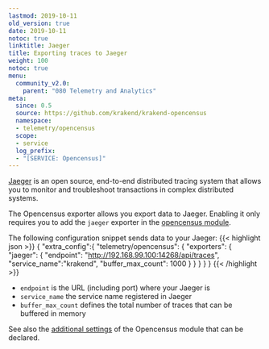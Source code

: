 ```yaml
---
lastmod: 2019-10-11
old_version: true
date: 2019-10-11
notoc: true
linktitle: Jaeger
title: Exporting traces to Jaeger
weight: 100
notoc: true
menu:
  community_v2.0:
    parent: "080 Telemetry and Analytics"
meta:
  since: 0.5
  source: https://github.com/krakend/krakend-opencensus
  namespace:
  - telemetry/opencensus
  scope:
  - service
  log_prefix:
  - "[SERVICE: Opencensus]"
---
```

[Jaeger](https://www.jaegertracing.io/) is an open source, end-to-end distributed tracing system that allows you to monitor and troubleshoot transactions in complex distributed systems.

The Opencensus exporter allows you export data to Jaeger. Enabling it only requires you to add the `jaeger` exporter in the [opencensus module](/docs/v2.0/telemetry/opencensus/).

The following configuration snippet sends data to your Jaeger:
{{< highlight json >}}
{
  "extra_config":{
    "telemetry/opencensus": {
      "exporters": {
        "jaeger": {
          "endpoint": "http://192.168.99.100:14268/api/traces",
          "service_name":"krakend",
          "buffer_max_count": 1000
        }
      }
    }
  }
}
{{< /highlight >}}

- `endpoint` is the URL (including port) where your Jaeger is
- `service_name` the service name registered in Jaeger
- `buffer_max_count` defines the total number of traces that can be buffered in memory


See also the [additional settings](/docs/v2.0/telemetry/opencensus/) of the Opencensus module that can be declared.

